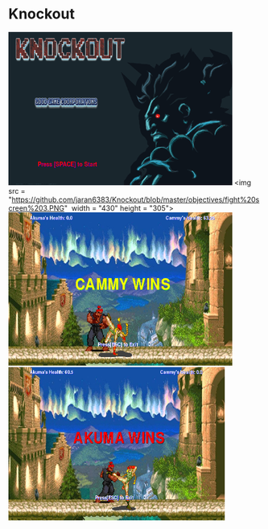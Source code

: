 # Knockout
<img src = "https://github.com/jaran6383/Knockout/blob/master/objectives/start%20screen.PNG" width = "445" height = "305">              <img src = "https://github.com/jaran6383/Knockout/blob/master/objectives/fight%20screen%203.PNG"  width = "430" height = "305"> 
<img src = "https://github.com/jaran6383/Knockout/blob/master/objectives/cammy%20wins%20screen.PNG" width = "445" height = "305">      <img src = "https://github.com/jaran6383/Knockout/blob/master/objectives/akuma%20wins%20screen.PNG" width = "430" height = "305">
